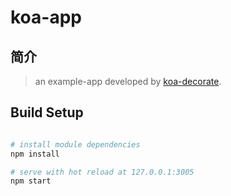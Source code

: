 # koa-app


## 简介
> an example-app developed by [koa-decorate](https://github.com/6peiweb/koa-decorate).

## Build Setup

``` bash

# install module dependencies
npm install

# serve with hot reload at 127.0.0.1:3005
npm start

```
